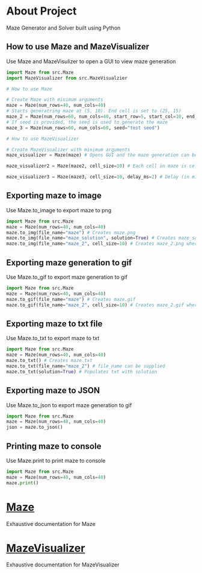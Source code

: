 # About Project
Maze Generator and Solver built using Python

## How to use Maze and MazeVisualizer
Use Maze and MazeVisulizer to open a GUI to view maze generation
```python
import Maze from src.Maze
import MazeVisualizer from src.MazeVisualzier

# How to use Maze

# Create Maze with minimum arguments
maze = Maze(num_rows=40, num_cols=40)
# Starts generatring maze at (5, 10). End cell is set to (25, 15)
maze_2 = Maze(num_rows=60, num_cols=40, start_row=5, start_col=10, end_row=25, end_col=15) 
# If seed is provided, the seed is used to generate the maze
maze_3 = Maze(num_rows=60, num_cols=60, seed="test seed")

# How to use MazeVisualizer

# Create MazeVisualizer with minimum arguments
maze_visualizer = Maze(maze) # Opens GUI and the maze generation can be viewed

maze_visualizer2 = Maze(maze2, cell_size=10) # Each cell in maze is cell_size pixels by cell_size pixels

maze_visualizer3 = Maze(maze3, cell_size=10, delay_ms=2) # Delay (in milliseconds) between each maze update during maze generation
```

## Exporting maze to image
Use Maze.to_image to export maze to png
```python
import Maze from src.Maze
maze = Maze(num_rows=40, num_cols=40)
maze.to_img(file_name="maze") # Creates maze.png
maze.to_img(file_name="maze_solution", solution=True) # Creates maze_solution.png (Image contains solution)
maze.to_img(file_name="maze_2", cell_size=10) # Creates maze_2.png where each cell is 10 pixels by 10 pixels
```

## Exporting maze generation to gif
Use Maze.to_gif to export maze generation to gif
```python
import Maze from src.Maze
maze = Maze(num_rows=40, num_cols=40)
maze.to_gif(file_name="maze") # Creates maze.gif
maze.to_gif(file_name="maze_2", cell_size=10) # Creates maze_2.gif where each cell is 10 pixels by 10 pixels
```

## Exporting maze to txt file
Use Maze.to_txt to export maze to txt
```python
import Maze from src.Maze
maze = Maze(num_rows=40, num_cols=40)
maze.to_txt() # Creates maze.txt
maze.to_txt(file_name="maze_2") # file_name can be supplied
maze.to_txt(solution=True) # Populates txt with solution
```

## Exporting maze to JSON
Use Maze.to_json to export maze generation to gif
```python
import Maze from src.Maze
maze = Maze(num_rows=40, num_cols=40)
json = maze.to_json()
```

## Printing maze to console
Use Maze.print to print maze to console
```python
import Maze from src.Maze
maze = Maze(num_rows=40, num_cols=40)
maze.print()
```

# [Maze](docs/Maze.md)
Exhaustive documentation for Maze

# [MazeVisualizer](docs/MazeVisualizer.md)
Exhaustive documentation for MazeVisualizer
